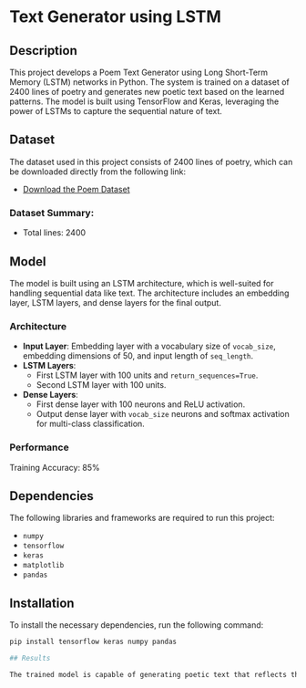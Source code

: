 # Text Generator using LSTM

## Description
This project develops a Poem Text Generator using Long Short-Term Memory (LSTM) networks in Python. The system is trained on a dataset of 2400 lines of poetry and generates new poetic text based on the learned patterns. The model is built using TensorFlow and Keras, leveraging the power of LSTMs to capture the sequential nature of text.

## Dataset
The dataset used in this project consists of 2400 lines of poetry, which can be downloaded directly from the following link:

- [Download the Poem Dataset](https://raw.githubusercontent.com/laxmimerit/poetry-data/master/adele.txt)

### Dataset Summary:
- Total lines: 2400

## Model
The model is built using an LSTM architecture, which is well-suited for handling sequential data like text. The architecture includes an embedding layer, LSTM layers, and dense layers for the final output.

### Architecture
- **Input Layer**: Embedding layer with a vocabulary size of `vocab_size`, embedding dimensions of 50, and input length of `seq_length`.
- **LSTM Layers**: 
  - First LSTM layer with 100 units and `return_sequences=True`.
  - Second LSTM layer with 100 units.
- **Dense Layers**:
  - First dense layer with 100 neurons and ReLU activation.
  - Output dense layer with `vocab_size` neurons and softmax activation for multi-class classification.
  
### Performance
Training Accuracy: 85%

## Dependencies
The following libraries and frameworks are required to run this project:
- `numpy`
- `tensorflow`
- `keras`
- `matplotlib`
- `pandas`

## Installation

To install the necessary dependencies, run the following command:

```bash
pip install tensorflow keras numpy pandas

## Results

The trained model is capable of generating poetic text that reflects the style and structure of the input dataset. The generated text has an accuracy of 85%, showing its ability to capture the essence of the training data.






